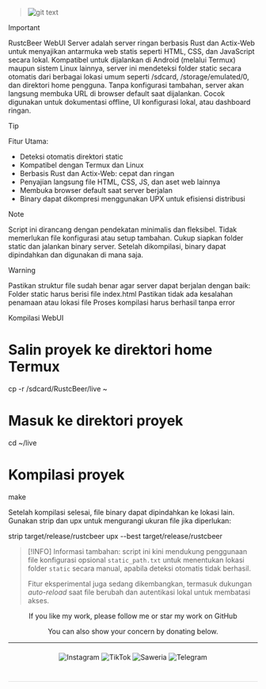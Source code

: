 > ![git text](/server/IFS.png)

> [!IMPORTANT]
> RustcBeer WebUI Server adalah server ringan berbasis Rust dan Actix-Web untuk menyajikan antarmuka web statis seperti  HTML, CSS, dan JavaScript secara lokal.
> Kompatibel untuk dijalankan di Android (melalui Termux) maupun sistem Linux lainnya, server ini mendeteksi folder static secara otomatis dari berbagai lokasi umum seperti /sdcard, /storage/emulated/0, dan direktori home pengguna.
> Tanpa konfigurasi tambahan, server akan langsung membuka URL di browser default saat dijalankan. Cocok digunakan untuk dokumentasi offline, UI konfigurasi lokal, atau dashboard ringan.

> [!TIP]
> Fitur Utama:
> - Deteksi otomatis direktori static
> - Kompatibel dengan Termux dan Linux
> - Berbasis Rust dan Actix-Web: cepat dan ringan
> - Penyajian langsung file HTML, CSS, JS, dan aset web lainnya
> - Membuka browser default saat server berjalan
> - Binary dapat dikompresi menggunakan UPX untuk efisiensi distribusi

> [!NOTE]
> Script ini dirancang dengan pendekatan minimalis dan fleksibel.
> Tidak memerlukan file konfigurasi atau setup tambahan.
> Cukup siapkan folder static dan jalankan binary server.
> Setelah dikompilasi, binary dapat dipindahkan dan digunakan di mana saja.

> [!WARNING]
> Pastikan struktur file sudah benar agar server dapat berjalan dengan baik:
> Folder static harus berisi file index.html
> Pastikan tidak ada kesalahan penamaan atau lokasi file
> Proses kompilasi harus berhasil tanpa error

Kompilasi WebUI

# Salin proyek ke direktori home Termux
cp -r /sdcard/RustcBeer/live ~

# Masuk ke direktori proyek
cd ~/live

# Kompilasi proyek
make

Setelah kompilasi selesai, file binary dapat dipindahkan ke lokasi lain.
Gunakan strip dan upx untuk mengurangi ukuran file jika diperlukan:

strip target/release/rustcbeer
upx --best target/release/rustcbeer

> [!INFO]
> Informasi tambahan: script ini kini mendukung penggunaan file konfigurasi opsional `static_path.txt` untuk menentukan lokasi folder `static` secara manual, apabila deteksi otomatis tidak berhasil.
>
> Fitur eksperimental juga sedang dikembangkan, termasuk dukungan *auto-reload* saat file berubah dan autentikasi lokal untuk membatasi akses.

<!-- Tambahkan ini di <head> HTML kamu -->
<div align="center">
  If you like my work, please follow me or star my work on GitHub
  
You can also show your concern by donating below.
<div align="center">
 </div>
<hr/>

  <div style="margin: 20px 0;">
    <a href="https://www.instagram.com/pai_calll?igsh=OGZnYmZ5OGdiMG9r" target="_blank" style="text-decoration: none;">
      <img src="https://img.shields.io/badge/-Instagram-red?style=for-the-badge&logo=instagram&logoColor=white" alt="Instagram">
    </a>
    <a href="https://www.tiktok.com/@pai.call" target="_blank" style="text-decoration: none;">
      <img src="https://img.shields.io/badge/-TikTok-black?style=for-the-badge&logo=tiktok&logoColor=white" alt="TikTok">
    </a>
    <a href="https://saweria.co/Uniccc" target="_blank" style="text-decoration: none;">
      <img src="https://img.shields.io/badge/-Saweria-yellow?style=for-the-badge&logo=saweria&logoColor=white" alt="Saweria">
    </a>
    <a href="https://t.me/Yeye_PID" target="_blank" style="text-decoration: none;">
      <img src="https://img.shields.io/badge/-Telegram-blue?style=for-the-badge&logo=telegram&logoColor=white" alt="Telegram">
    </a>
  </div>

  <hr style="border: none; height: 1px; background: #ddd; margin: 40px 0;">

</div>
